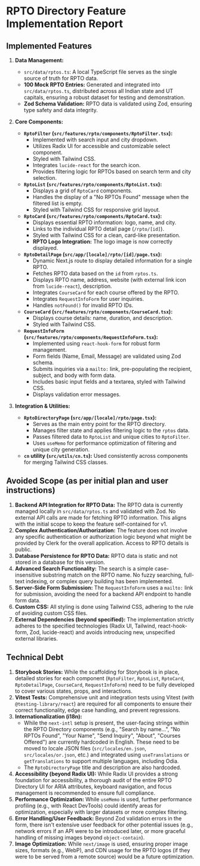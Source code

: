 # RPTO Directory Feature Implementation Report

## Implemented Features

1.  **Data Management:**
    *   `src/data/rptos.ts`: A local TypeScript file serves as the single source of truth for RPTO data.
    *   **100 Mock RPTO Entries:** Generated and integrated into `src/data/rptos.ts`, distributed across all Indian state and UT capitals, ensuring a robust dataset for testing and demonstration.
    *   **Zod Schema Validation:** RPTO data is validated using Zod, ensuring type safety and data integrity.

2.  **Core Components:**
    *   **`RptoFilter` (`src/features/rpto/components/RptoFilter.tsx`):**
        *   Implemented with search input and city dropdown.
        *   Utilizes Radix UI for accessible and customizable select component.
        *   Styled with Tailwind CSS.
        *   Integrates `lucide-react` for the search icon.
        *   Provides filtering logic for RPTOs based on search term and city selection.
    *   **`RptoList` (`src/features/rpto/components/RptoList.tsx`):**
        *   Displays a grid of `RptoCard` components.
        *   Handles the display of a "No RPTOs Found" message when the filtered list is empty.
        *   Styled with Tailwind CSS for responsive grid layout.
    *   **`RptoCard` (`src/features/rpto/components/RptoCard.tsx`):**
        *   Displays essential RPTO information: logo, name, and city.
        *   Links to the individual RPTO detail page (`/rpto/[id]`).
        *   Styled with Tailwind CSS for a clean, card-like presentation.
        *   **RPTO Logo Integration:** The logo image is now correctly displayed.
    *   **`RptoDetailPage` (`src/app/[locale]/rpto/[id]/page.tsx`):**
        *   Dynamic Next.js route to display detailed information for a single RPTO.
        *   Fetches RPTO data based on the `id` from `rptos.ts`.
        *   Displays RPTO name, address, website (with external link icon from `lucide-react`), description.
        *   Integrates `CourseCard` for each course offered by the RPTO.
        *   Integrates `RequestInfoForm` for user inquiries.
        *   Handles `notFound()` for invalid RPTO IDs.
    *   **`CourseCard` (`src/features/rpto/components/CourseCard.tsx`):**
        *   Displays course details: name, duration, and description.
        *   Styled with Tailwind CSS.
    *   **`RequestInfoForm` (`src/features/rpto/components/RequestInfoForm.tsx`):**
        *   Implemented using `react-hook-form` for robust form management.
        *   Form fields (Name, Email, Message) are validated using Zod schema.
        *   Submits inquiries via a `mailto:` link, pre-populating the recipient, subject, and body with form data.
        *   Includes basic input fields and a textarea, styled with Tailwind CSS.
        *   Displays validation error messages.

3.  **Integration & Utilities:**
    *   **`RptoDirectoryPage` (`src/app/[locale]/rpto/page.tsx`):**
        *   Serves as the main entry point for the RPTO directory.
        *   Manages filter state and applies filtering logic to the `rptos` data.
        *   Passes filtered data to `RptoList` and unique cities to `RptoFilter`.
        *   Uses `useMemo` for performance optimization of filtering and unique city generation.
    *   **`cn` utility (`src/utils/cn.ts`):** Used consistently across components for merging Tailwind CSS classes.

## Avoided Scope (as per initial plan and user instructions)

1.  **Backend API Integration for RPTO Data:** The RPTO data is currently managed locally in `src/data/rptos.ts` and validated with Zod. No external API calls are made for fetching RPTO information. This aligns with the initial scope to keep the feature self-contained for v1.
2.  **Complex Authentication/Authorization:** The feature does not involve any specific authentication or authorization logic beyond what might be provided by Clerk for the overall application. Access to RPTO details is public.
3.  **Database Persistence for RPTO Data:** RPTO data is static and not stored in a database for this version.
4.  **Advanced Search Functionality:** The search is a simple case-insensitive substring match on the RPTO name. No fuzzy searching, full-text indexing, or complex query building has been implemented.
5.  **Server-Side Form Submission:** The `RequestInfoForm` uses a `mailto:` link for submission, avoiding the need for a backend API endpoint to handle form data.
6.  **Custom CSS:** All styling is done using Tailwind CSS, adhering to the rule of avoiding custom CSS files.
7.  **External Dependencies (beyond specified):** The implementation strictly adheres to the specified technologies (Radix UI, Tailwind, react-hook-form, Zod, lucide-react) and avoids introducing new, unspecified external libraries.

## Technical Debt

1.  **Storybook Stories:** While the scaffolding for Storybook is in place, detailed stories for each component (`RptoFilter`, `RptoList`, `RptoCard`, `RptoDetailPage`, `CourseCard`, `RequestInfoForm`) need to be fully developed to cover various states, props, and interactions.
2.  **Vitest Tests:** Comprehensive unit and integration tests using Vitest (with `@testing-library/react`) are required for all components to ensure their correct functionality, edge case handling, and prevent regressions.
3.  **Internationalization (i18n):**
    *   While the `next-intl` setup is present, the user-facing strings within the RPTO Directory components (e.g., "Search by name...", "No RPTOs Found", "Your Name", "Send Inquiry", "About", "Courses Offered") are currently hardcoded in English. These need to be moved to locale JSON files (`src/locales/en.json`, `src/locales/or.json`, etc.) and integrated using `useTranslations` or `getTranslations` to support multiple languages, including Odia.
    *   The `RptoDirectoryPage` title and description are also hardcoded.
4.  **Accessibility (beyond Radix UI):** While Radix UI provides a strong foundation for accessibility, a thorough audit of the entire RPTO Directory UI for ARIA attributes, keyboard navigation, and focus management is recommended to ensure full compliance.
5.  **Performance Optimization:** While `useMemo` is used, further performance profiling (e.g., with React DevTools) could identify areas for optimization, especially with larger datasets or more complex filtering.
6.  **Error Handling/User Feedback:** Beyond Zod validation errors in the form, there isn't extensive user feedback for other potential issues (e.g., network errors if an API were to be introduced later, or more graceful handling of missing images beyond `object-contain`).
7.  **Image Optimization:** While `next/image` is used, ensuring proper image sizes, formats (e.g., WebP), and CDN usage for the RPTO logos (if they were to be served from a remote source) would be a future optimization.
